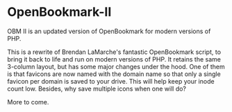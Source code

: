 # OpenBookmark-II
OBM II is an updated version of OpenBookmark for modern versions of PHP.

This is a rewrite of Brendan LaMarche's fantastic OpenBookmark script, to bring it back to life and run on modern versions of PHP.  It retains the same 3-column layout, but has some major changes under the hood.  One of them is that favicons are now named with the domain name so that only a single favicon per domain is saved to your drive.  This will help keep your inode count low.  Besides, why save multiple icons when one will do?

More to come.
